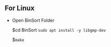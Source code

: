 ## For Linux
- Open BinSort Folder

  $cd BinSort ```sudo apt install -y libgmp-dev```
  
  $```make```
